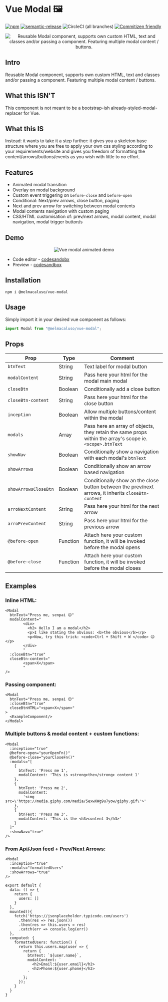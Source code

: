 
# Vue Modal 🖼
[![npm](https://img.shields.io/npm/dw/@melmacaluso/vue-modal.svg?label=Downloads)](https://www.npmjs.com/package/@melmacaluso/vue-modal)
[![semantic-release](https://img.shields.io/badge/%20%20%F0%9F%93%A6%F0%9F%9A%80-semantic--release-e10079.svg)](https://github.com/semantic-release/semantic-release)
![CircleCI (all branches)](https://img.shields.io/circleci/project/github/MelMacaluso/vue-modal.svg)
[![Commitizen friendly](https://img.shields.io/badge/commitizen-friendly-brightgreen.svg)](http://commitizen.github.io/cz-cli/)

<div align="center">

![Reusable Modal component, supports own custom HTML, text and classes and/or passing a component. Featuring multiple modal content / buttons.](https://uploads.codesandbox.io/uploads/user/43f40d08-3ba6-478b-aea0-65ee70e293f3/TPT3-vue-modal-logo.png)

</div>

## Intro

Reusable Modal component, supports own custom HTML, text and classes and/or passing a component. Featuring multiple modal content / buttons.

## What this ISN'T

This component is not meant to be a bootstrap-ish already-styled-modal-replacer for Vue.

## What this IS

Instead: it wants to take it a step further: it gives you a skeleton base structure where you are free to apply your own css styling according to your requirements/website and gives you freedom of formatting the content/arrows/buttons/events as you wish with little to no effort.

## Features

- Animated modal transition
- Overlay on modal background
- Custom event triggering on `before-close` and `before-open`
- Conditional: Next/prev arrows, close button, paging
- Next and prev arrow for switching between modal contents
- Modal contents navigation with custom paging
- CSS/HTML customisation of: prev/next arrows, modal content, modal
  navigation, modal trigger button/s

## Demo
<div align="center">

![Vue modal animated demo](https://media.giphy.com/media/7zoNLc5G8zJjWlyR3T/giphy.gif)

</div>

- Code editor - [codesandobx](https://codesandbox.io/s/rmj2y345xo)
- Preview - [codesandbox](https://rmj2y345xo.codesandbox.io/)

## Installation

```shell
npm i @melmacaluso/vue-modal
```

## Usage

Simply import it in your desired vue component as follows:

```javascript
import Modal from "@melmacaluso/vue-modal";
```

## Props

| **Prop**           | **Type** | **Comment**                                                                                              |
| ------------------ | -------- | -------------------------------------------------------------------------------------------------------- |
| `btnText`          | String   | Text label for modal button                                                                              |
| `modalContent`     | String   | Pass here your html for the modal main modal                                                             |
| `closeBtn`         | Boolean  | Conditionally add a close button                                                                         |
| `closeBtn-content` | String   | Pass here your html for the close button                                                                 |
| `inception`        | Boolean  | Allow multiple buttons/content within the modal                                                          |
| `modals`           | Array    | Pass here an array of objects, they retain the same props within the array's scope ie. `<scope>.btnText` |
| `showNav`          | Boolean  | Conditionally show a navigation with each modal's `btnText`                                              |
| `showArrows`       | Boolean  | Conditionally show an arrow based navigation                                                             |
| `showArrowsCloseBtn`       | Boolean  | Conditionally show an the close button between the prev/next arrows, it inherits `closeBtn-content`                                                             |
| `arroNextContent`  | String   | Pass here your html for the next arrow                                                                   |
| `arroPrevContent`  | String   | Pass here your html for the previous arrow                                                               |
| `@before-open`     | Function  | Attach here your custom function, it will be invoked before the modal opens                              |
| `@before-close`    | Function  | Attach here your custom function, it will be invoked before the modal closes                             |

## Examples

### Inline HTML:

```vue
<Modal
  btnText="Press me, senpai 😊"
  modalContent="
        <div>
          <h2> Hello I am a modal</h2>
          <p>I like stating the obvious: <b>the obvious</b></p>
          <p>Now, try this trick: <code>Ctrl + Shift + W </code> 😉</p>
        </div>
        "
  :closeBtn="true"
  closeBtn-content="
        <span>X</span>
        "
/>
```

### Passing component:

```vue
<Modal
  btnText="Press me, senpai 😊"
  :closeBtn="true"
  closeBtnHTML="<span>X</span>"
>
  <ExampleComponent/>
</Modal>
```

### Multiple buttons & modal content + custom functions:

```vue
<Modal
  :inception="true"
  @before-open="yourOpenFn()"
  @before-close="yourCloseFn()"
  :modals="[
    {
      btnText: 'Press me 1',
      modalContent: 'This is <strong>the</strong> content 1'
    },
    {
      btnText: 'Press me 2',
      modalContent:
        '<img src=\'https://media.giphy.com/media/5exwXWg9u7yow/giphy.gif\'>'
    },
    {
      btnText: 'Press me 3',
      modalContent: 'This is the <h3>content 3</h3>'
    }
  ]"
  :showNav="true"
/>
```

### From Api/Json feed + Prev/Next Arrows:

```vue
<Modal
  :inception="true"
  :modals="formattedUsers"
  :showArrows="true"
/>

export default {
  data: () => {
    return {
      users: []
    }
  },
  mounted(){
    fetch('https://jsonplaceholder.typicode.com/users')
      .then(res => res.json())
      .then(res => this.users = res)
      .catch(err => console.log(err))
  },
  computed: {
    formattedUsers: function() {
      return this.users.map(user => {
        return {
          btnText: `${user.name}`,
          modalContent: `
            <h2>Email:${user.email}</h2>
            <h2>Phone:${user.phone}</h2>
          `
        };
      });
    }
  }
}
```


